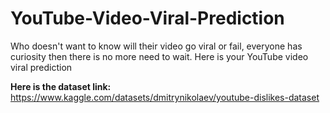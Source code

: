# YouTube-Video-Viral-Prediction
Who doesn't want to know will their video go viral or fail, everyone has curiosity then there is no more need to wait. Here is your YouTube video viral prediction

**Here is the dataset link:** 
https://www.kaggle.com/datasets/dmitrynikolaev/youtube-dislikes-dataset
